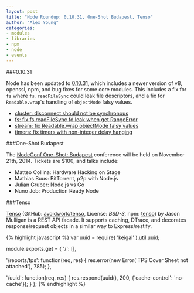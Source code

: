 ```yaml
---
layout: post
title: "Node Roundup: 0.10.31, One-Shot Budapest, Tenso"
author: "Alex Young"
categories:
- modules
- libraries
- npm
- node
- events
---
```


###0.10.31

Node has been updated to [0.10.31](http://blog.nodejs.org/2014/08/19/node-v0-10-31-stable/), which includes a newer version of v8, openssl, npm, and bug fixes for some core modules.  This includes a fix for `fs` where `fs.readFileSync` could leak file descriptors, and a fix for `Readable.wrap`'s handling of `objectMode` falsy values.

* [cluster: disconnect should not be synchronous](https://github.com/joyent/node/commit/2fd7ee12d9ee02cc310bd1126a9f09a6a7abe630#diff-d41d8cd98f00b204e9800998ecf8427e)
* [fs: fix fs.readFileSync fd leak when get RangeError](https://github.com/joyent/node/commit/cc08106d6283040fc4c58005b639dae366b18b67#diff-d41d8cd98f00b204e9800998ecf8427e)
* [stream: fix Readable.wrap objectMode falsy values](https://github.com/joyent/node/commit/8e2cc69e7883b0a8d97a2f62e301ece209f61352)
* [timers: fix timers with non-integer delay hanging](https://github.com/joyent/node/commit/6f043940bdcbfb5272be8ae959cd74b9fb5cf4f8#diff-d41d8cd98f00b204e9800998ecf8427e)

###One-Shot Budapest

The [NodeConf One-Shot: Budapest](http://oneshot.risingstack.com/) conference will be held on November 21th, 2014.  Tickets are $100, and talks include:

* Matteo Collina: Hardware Hacking on Stage
* Mathias Buus: BitTorrent, p2p with Node.js
* Julian Gruber: Node.js vs Go
* Nuno Job: Production Ready Node

###Tenso

[Tenso](http://avoidwork.github.io/tenso/examples.html) (GitHub: [avoidwork/tenso](https://github.com/avoidwork/tenso), License: _BSD-3_, npm: [tenso](https://www.npmjs.org/package/tenso)) by Jason Mulligan is a REST API facade.  It supports caching, DTrace, and decorates response/request objects in a similar way to Express/restify.

{% highlight javascript %}
var uuid = require( 'keigai' ).util.uuid;

module.exports.get = {
  '/': [],

  '/reports/tps': function(req, res) {
    res.error(new Error('TPS Cover Sheet not attached'), 785);
  },

  '/uuid': function(req, res) {
    res.respond(uuid(), 200, {'cache-control': 'no-cache'});
  }
};
{% endhighlight %}

